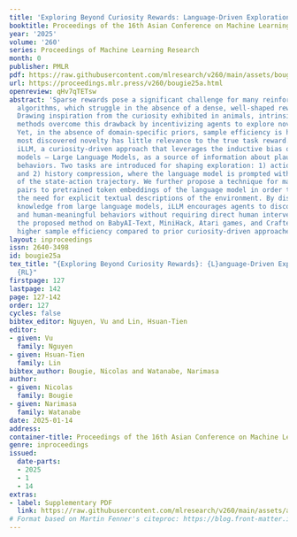 ```yaml
---
title: 'Exploring Beyond Curiosity Rewards: Language-Driven Exploration in RL'
booktitle: Proceedings of the 16th Asian Conference on Machine Learning
year: '2025'
volume: '260'
series: Proceedings of Machine Learning Research
month: 0
publisher: PMLR
pdf: https://raw.githubusercontent.com/mlresearch/v260/main/assets/bougie25a/bougie25a.pdf
url: https://proceedings.mlr.press/v260/bougie25a.html
openreview: qHv7qTETsw
abstract: 'Sparse rewards pose a significant challenge for many reinforcement learning
  algorithms, which struggle in the absence of a dense, well-shaped reward function.
  Drawing inspiration from the curiosity exhibited in animals, intrinsically-driven
  methods overcome this drawback by incentivizing agents to explore novel states.
  Yet, in the absence of domain-specific priors, sample efficiency is hindered as
  most discovered novelty has little relevance to the true task reward. We present
  iLLM, a curiosity-driven approach that leverages the inductive bias of foundation
  models — Large Language Models, as a source of information about plausibly useful
  behaviors. Two tasks are introduced for shaping exploration: 1) action generation
  and 2) history compression, where the language model is prompted with a description
  of the state-action trajectory. We further propose a technique for mapping state-action
  pairs to pretrained token embeddings of the language model in order to alleviate
  the need for explicit textual descriptions of the environment. By distilling prior
  knowledge from large language models, iLLM encourages agents to discover diverse
  and human-meaningful behaviors without requiring direct human intervention. We evaluate
  the proposed method on BabyAI-Text, MiniHack, Atari games, and Crafter tasks, demonstrating
  higher sample efficiency compared to prior curiosity-driven approaches.'
layout: inproceedings
issn: 2640-3498
id: bougie25a
tex_title: "{Exploring Beyond Curiosity Rewards}: {L}anguage-Driven Exploration in
  {RL}"
firstpage: 127
lastpage: 142
page: 127-142
order: 127
cycles: false
bibtex_editor: Nguyen, Vu and Lin, Hsuan-Tien
editor:
- given: Vu
  family: Nguyen
- given: Hsuan-Tien
  family: Lin
bibtex_author: Bougie, Nicolas and Watanabe, Narimasa
author:
- given: Nicolas
  family: Bougie
- given: Narimasa
  family: Watanabe
date: 2025-01-14
address:
container-title: Proceedings of the 16th Asian Conference on Machine Learning
genre: inproceedings
issued:
  date-parts:
  - 2025
  - 1
  - 14
extras:
- label: Supplementary PDF
  link: https://raw.githubusercontent.com/mlresearch/v260/main/assets/assets/bougie25a/bougie25a-supp.pdf
# Format based on Martin Fenner's citeproc: https://blog.front-matter.io/posts/citeproc-yaml-for-bibliographies/
---
```

